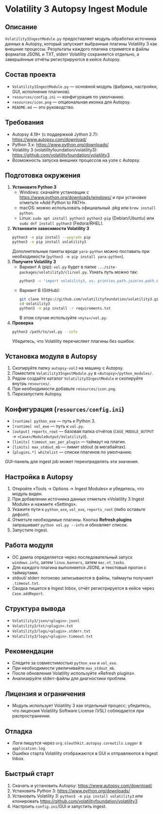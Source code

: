 ﻿# Volatility 3 Autopsy Ingest Module

## Описание
`Volatility3IngestModule.py` предоставляет модуль обработки источника данных в Autopsy, который запускает выбранные плагины Volatility 3 как внешние процессы. Результаты каждого плагина стримятся в файлы форматов JSONL и TXT, stderr Volatility сохраняется отдельно, а завершённые отчёты регистрируются в кейсе Autopsy.

## Состав проекта
- `Volatility3IngestModule.py` — основной модуль (фабрика, настройки, GUI, исполнение плагинов).
- `resources/config.ini` — конфигурация по умолчанию.
- `resources/icon.png` — опциональная иконка для Autopsy.
- `README.md` — это руководство.

## Требования
- Autopsy 4.19+ (с поддержкой Jython 2.7): https://www.autopsy.com/download/
- Python 3.x: https://www.python.org/downloads/
- Volatility 3 (volatilityfoundation/volatility3): https://github.com/volatilityfoundation/volatility3
- Возможность запуска внешних процессов на узле с Autopsy.

## Подготовка окружения
1. **Установите Python 3**
   - Windows: скачайте установщик с https://www.python.org/downloads/windows/ и при установке отметьте «Add Python to PATH».
   - macOS: можно использовать официальный .pkg или `brew install python`.
   - Linux: `sudo apt install python3 python3-pip` (Debian/Ubuntu) или `sudo dnf install python3` (Fedora/RHEL).
2. **Установите зависимости Volatility 3**
   ```bash
   python3 -m pip install --upgrade pip
   python3 -m pip install volatility3
   ```
   Дополнительные пакеты вроде `yara-python` можно поставить при необходимости (`python3 -m pip install yara-python`).
3. **Получите Volatility 3**
   - Вариант A (pip): `vol.py` будет в папке `.../site-packages/volatility3/cli/vol.py`.
     Узнать путь можно так:
     ```bash
     python3 -c "import volatility3, os; print(os.path.join(os.path.dirname(volatility3.__file__), 'cli', 'vol.py'))"
     ```
   - Вариант B (GitHub):
     ```bash
     git clone https://github.com/volatilityfoundation/volatility3.git
     cd volatility3
     python3 -m pip install -r requirements.txt
     ```
     В этом случае используйте `<путь>/vol.py`.
4. **Проверка**
   ```bash
   python3 /path/to/vol.py --info
   ```
   Убедитесь, что Volatility перечисляет плагины без ошибок.

## Установка модуля в Autopsy
1. Скопируйте папку `autopsy-vol3` на машину с Autopsy.
2. Поместите `Volatility3IngestModule.py` в `<Autopsy>/python_modules/`.
3. Рядом создайте каталог `Volatility3IngestModule` и скопируйте внутрь `resources/`.
4. При необходимости добавьте `resources/icon.png`.
5. Перезапустите Autopsy.

## Конфигурация (`resources/config.ini`)
- `[runtime] python_exe` — путь к Python 3.
- `[runtime] vol_exe` — путь к `vol.py`.
- `[output] reports_root` — базовая папка отчётов (`CASE_MODULE_OUTPUT` → `<Case>/ModuleOutput/Volatility3`).
- `[limits] timeout_sec_per_plugin` — таймаут на плагин.
- `[limits] max_stdout_mb` — лимит stdout (в мегабайтах).
- `[plugins.*] whitelist` — списки плагинов по умолчанию.

GUI-панель для ingest job может переопределять эти значения.

## Настройка в Autopsy
1. Откройте «Tools → Options → Ingest Modules» и убедитесь, что модуль виден.
2. При добавлении источника данных отметьте «Volatility 3 Ingest Module» и нажмите «Settings».
3. Укажите пути к `python_exe`, `vol_exe`, `reports_root` (либо оставьте дефолт).
4. Отметьте необходимые плагины. Кнопка **Refresh plugins** запрашивает `python vol.py --info` и обновляет список.
5. Запустите ingest.

## Работа модуля
- ОС дампа определяется через последовательный запуск `windows.info`, затем `linux.banners`, затем `mac.nt_tasks`.
- Для каждого плагина выполняется JSONL и текстовый прогон с таймаутами.
- stdout/ stderr потоково записываются в файлы, таймауты получают `.timeout.txt`.
- Сводка пишется в Ingest Inbox, отчёт регистрируется в кейсе через `Case.addReport`.

## Структура вывода
- `Volatility3/json/<plugin>.jsonl`
- `Volatility3/txt/<plugin>.txt`
- `Volatility3/logs/<plugin>.stderr.txt`
- `Volatility3/logs/<plugin>.timeout.txt`

## Рекомендации
- Следите за совместимостью `python_exe` и `vol_exe`.
- При необходимости увеличивайте `max_stdout_mb`.
- После обновления Volatility используйте «Refresh plugins».
- Анализируйте stderr-файлы для диагностики проблем.

## Лицензия и ограничения
- Модуль использует Volatility 3 как отдельный процесс; убедитесь, что лицензия Volatility Software License (VSL) соблюдается при распространении.

## Отладка
- Логи пишутся через `org.sleuthkit.autopsy.coreutils.Logger` в `application.log`.
- Ошибки старта Volatility отображаются в GUI и отправляются в Ingest Inbox.

## Быстрый старт
1. Скачать и установить Autopsy: https://www.autopsy.com/download/
2. Установить Python 3: https://www.python.org/downloads/
3. Установить Volatility 3: `python3 -m pip install volatility3` или клонировать https://github.com/volatilityfoundation/volatility3
4. Настроить `config.ini`/GUI и запустить ingest.
